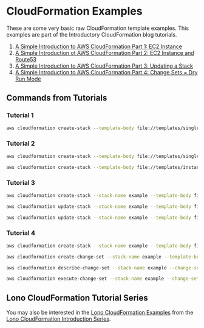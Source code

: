 # CloudFormation Examples

These are some very basic raw CloudFormation template examples.  This examples are part of the Introductory CloudFormation blog tutorials.

1. [A Simple Introduction to AWS CloudFormation Part 1: EC2 Instance](https://medium.com/boltops/a-simple-introduction-to-aws-cloudformation-part-1-1694a41ae59d)
2. [A Simple Introduction ot AWS CloudFormation Part 2: EC2 Instance and Route53](https://medium.com/boltops/a-simple-introduction-to-aws-cloudformation-part-2-d6d95ed30328)
3. [A Simple Introduction to AWS CloudFormation Part 3: Updating a Stack](https://medium.com/boltops/a-simple-introduction-to-cloudformation-part-3-updating-a-stack-6fe2bb3931a9)
4. [A Simple Introduction to AWS CloudFormation Part 4: Change Sets = Dry Run Mode](https://medium.com/boltops/a-simple-introduction-to-cloudformation-part-4-change-sets-dry-run-mode-c14e41dfeab7)


## Commands from Tutorials

### Tutorial 1

```bash
aws cloudformation create-stack --template-body file://templates/single-instance.yml --stack-name single-instance --parameters ParameterKey=KeyName,ParameterValue=tutorial ParameterKey=InstanceType,ParameterValue=t2.micro
```

### Tutorial 2

```bash
aws cloudformation create-stack --template-body file://templates/single-instance.yml --stack-name --stack-name route53-$(date +%s) --parameters ParameterKey=KeyName,ParameterValue=tutorial ParameterKey=InstanceType,ParameterValue=t2.micro ParameterKey=HostedZoneName,ParameterValue=sub.tongueroo.com. ParameterKey=Subdomain,ParameterValue=testsubdomain

aws cloudformation create-stack --template-body file://templates/instance-and-route53.yml --stack-name route53-$(date +%s) --parameters file://parameters/instance-and-route53.json
```

### Tutorial 3

```bash
aws cloudformation create-stack --stack-name example --template-body file://templates/single-instance.yml --parameters file://parameters/single-instance.json

aws cloudformation update-stack --stack-name example --template-body file://templates/instance-and-route53.yml --parameters file://parameters/instance-and-route53.json

aws cloudformation update-stack --stack-name example --template-body file://templates/single-instance.yml --parameters file://parameters/single-instance.json
```

### Tutorial 4

```bash
aws cloudformation create-stack --stack-name example --template-body file://templates/single-instance.yml --parameters file://parameters/single-instance.json

aws cloudformation create-change-set --stack-name example --template-body file://templates/instance-and-route53.yml --parameters file://parameters/instance-and-route53.json --change-set-name changeset-1

aws cloudformation describe-change-set --stack-name example --change-set-name changeset-1 | jq '.Changes[]'

aws cloudformation execute-change-set --stack-name example --change-set-name changeset-1
```

## Lono CloudFormation Tutorial Series

You may also be interested in the [Lono CloudFormation Examples](https://github.com/tongueroo/lono-cloudformation-examples) from the [Lono CloudFormation Introduction Series](https://blog.boltops.com/2019/10/30/lono-cloudformation-framework-introduction-series-part-1-ec2-instance).
